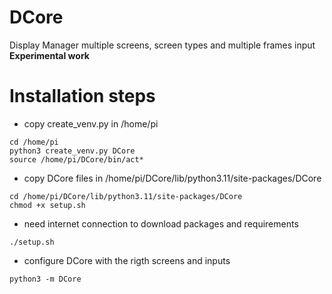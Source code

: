 # DCore
 Display Manager multiple screens, screen types and multiple frames input  
 **Experimental work**

# Installation steps
- copy create_venv.py in /home/pi
```
cd /home/pi
python3 create_venv.py DCore
source /home/pi/DCore/bin/act*
```
- copy DCore files in /home/pi/DCore/lib/python3.11/site-packages/DCore
```
cd /home/pi/DCore/lib/python3.11/site-packages/DCore
chmod +x setup.sh
```
- need internet connection to download packages and requirements
```
./setup.sh
```
- configure DCore with the rigth screens and inputs
```
python3 -m DCore
```
